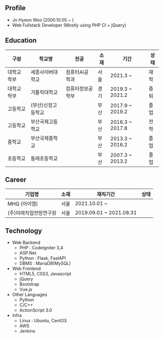 ## Profile
  - Jo Hyeon Woo (2000.10.05 ~ )
  - Web Fullstack Developer (Mostly using PHP CI + jQuery)

## Education
|구분|학교명|전공|소재|기간|상태|
|-|-|-|-|-|-|
|대학교 학부|세종사이버대학교|컴퓨터AI공학과|서울|2021.3 ~ |재학|
|대학교 학부|가톨릭대학교|컴퓨터정보공학부|경기|2019.3 ~ 2021.2|중퇴|
|고등학교|(부산)신정고등학교||부산|2017.9 ~ 2019.2|졸업|
|고등학교|부산국제고등학교||부산|2016.3 ~ 2017.8|전학|
|중학교|부산국제중학교||부산|2013.3 ~ 2016.2|졸업|
|초등학교|동래초등학교||부산|2007.3 ~ 2013.2|졸업|

## Career
|기업명|소재|재직기간|상태|
|-|-|-|-|
|MHQ (아이엠)|서울|2021.10.01 ~ ||
|(주)미래직업전망연구원|서울|2019.09.01 ~ 2021.08.31||

## Technology
  - Web Backend
    - PHP : CodeIgniter 3,4
    - ASP.Net
    - Python : Flask, FastAPI
    - DBMS : MariaDB(MySQL)
  - Web Frontend
    - HTML5, CSS3, Javascript
    - jQuery
    - Bootstrap
    - Vue.js
  - Other Languages
    - Python
    - C/C++
    - ActionScript 3.0
  - Infra
    - Linux : Ubuntu, CentOS
    - AWS
    - Jenkins

